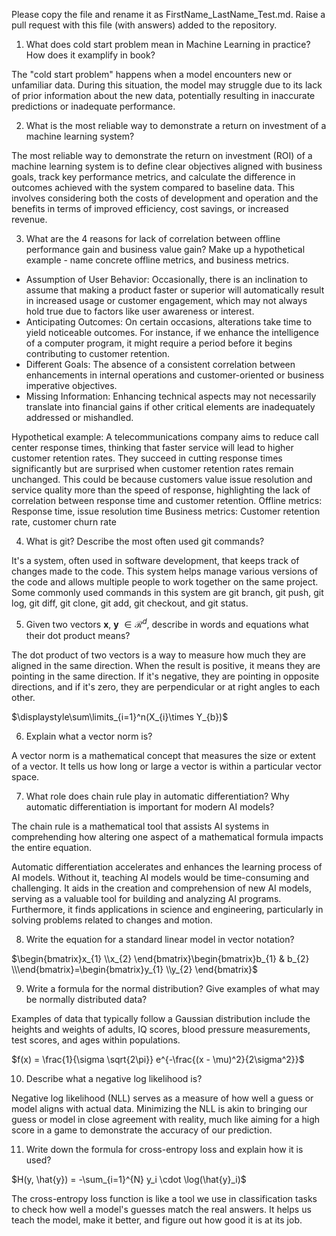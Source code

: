Please copy the file and rename it as FirstName_LastName_Test.md. Raise a pull request with this file (with answers) added to the repository. 

1. What does cold start problem mean in Machine Learning in practice? How does it examplify in book?

The "cold start problem" happens when a model encounters new or unfamiliar data. During this situation, the model may struggle due to its lack of prior information about the new data, potentially resulting in inaccurate predictions or inadequate performance.

2. What is the most reliable way to demonstrate a return on investment of a machine learning system?

The most reliable way to demonstrate the return on investment (ROI) of a machine learning system is to define clear objectives aligned with business goals, track key performance metrics, and calculate the difference in outcomes achieved with the system compared to baseline data. This involves considering both the costs of development and operation and the benefits in terms of improved efficiency, cost savings, or increased revenue. 

3. What are the 4 reasons for lack of correlation between offline performance gain and business value gain? Make up a hypothetical example - name concrete offline metrics, and business metrics. 

- Assumption of User Behavior: Occasionally, there is an inclination to assume that making a product faster or superior will automatically result in increased usage or customer engagement, which may not always hold true due to factors like user awareness or interest.
- Anticipating Outcomes: On certain occasions, alterations take time to yield noticeable outcomes. For instance, if we enhance the intelligence of a computer program, it might require a period before it begins contributing to customer retention.
- Different Goals: The absence of a consistent correlation between enhancements in internal operations and customer-oriented or business imperative objectives.
- Missing Information: Enhancing technical aspects may not necessarily translate into financial gains if other critical elements are inadequately addressed or mishandled.

Hypothetical example: A telecommunications company aims to reduce call center response times, thinking that faster service will lead to higher customer retention rates. They succeed in cutting response times significantly but are surprised when customer retention rates remain unchanged. This could be because customers value issue resolution and service quality more than the speed of response, highlighting the lack of correlation between response time and customer retention.
Offline metrics: Response time, issue resolution time
Business metrics: Customer retention rate, customer churn rate

4. What is git? Describe the most often used git commands?

It's a system, often used in software development, that keeps track of changes made to the code. This system helps manage various versions of the code and allows multiple people to work together on the same project. Some commonly used commands in this system are git branch, git push, git log, git diff, git clone, git add, git checkout, and git status.

5. Given two vectors $\mathbf{x}$, $\mathbf{y}$ $\in \mathcal{R}^{d}$, describe in words and equations what their dot product means?

The dot product of two vectors is a way to measure how much they are aligned in the same direction. When the result is positive, it means they are pointing in the same direction. If it's negative, they are pointing in opposite directions, and if it's zero, they are perpendicular or at right angles to each other.

$\displaystyle\sum\limits_{i=1}^n(X_{i}\times Y_{b})$

6. Explain what a vector norm is?

A vector norm is a mathematical concept that measures the size or extent of a vector. It tells us how long or large a vector is within a particular vector space.

7. What role does chain rule play in automatic differentiation? Why automatic differentiation is important for modern AI
models?

The chain rule is a mathematical tool that assists AI systems in comprehending how altering one aspect of a mathematical formula impacts the entire equation.

Automatic differentiation accelerates and enhances the learning process of AI models. Without it, teaching AI models would be time-consuming and challenging. It aids in the creation and comprehension of new AI models, serving as a valuable tool for building and analyzing AI programs. Furthermore, it finds applications in science and engineering, particularly in solving problems related to changes and motion.

8. Write the equation for a standard linear model in vector notation?

$\begin{bmatrix}x_{1} \\x_{2} \end{bmatrix}\begin{bmatrix}b_{1} & b_{2} \\\end{bmatrix}=\begin{bmatrix}y_{1}  \\y_{2} \end{bmatrix}$

9. Write a formula for the normal distribution? Give examples of what may be normally distributed data? 

Examples of data that typically follow a Gaussian distribution include the heights and weights of adults, IQ scores, blood pressure measurements, test scores, and ages within populations.

$f(x) = \frac{1}{\sigma \sqrt{2\pi}} e^{-\frac{(x - \mu)^2}{2\sigma^2}}$

10. Describe what a negative log likelihood is?

Negative log likelihood (NLL) serves as a measure of how well a guess or model aligns with actual data. Minimizing the NLL is akin to bringing our guess or model in close agreement with reality, much like aiming for a high score in a game to demonstrate the accuracy of our prediction.

11. Write down the formula for cross-entropy loss and explain how it is used?

$H(y, \hat{y}) = -\sum_{i=1}^{N} y_i \cdot \log(\hat{y}_i)$

The cross-entropy loss function is like a tool we use in classification tasks to check how well a model's guesses match the real answers. It helps us teach the model, make it better, and figure out how good it is at its job.